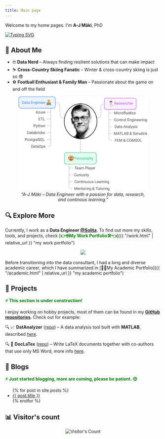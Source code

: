 ```yaml
---
title: Main page
---
```


<!-- Hi, I'm **A-J Mäki**—a curious mind with a passion for **data, sports, and lifelong learning**.  -->

Welcome to my home pages. I'm **A-J Mäki**, PhD
<!-- 
[![Typing SVG](https://readme-typing-svg.herokuapp.com?font=Fira+Code&weight=200&duration=2000&pause=500&multiline=true&width=270&height=80&lines=%E2%80%A2+Data+Engineer+%F0%9F%91%A8%E2%80%8D%F0%9F%92%BB;%E2%80%A2+Lifelong+Researcher+%F0%9F%91%A8%E2%80%8D%F0%9F%94%AC;%E2%80%A2+Data+Nerd+%F0%9F%A4%93)](https://git.io/typing-svg) 
-->

<div align="left">
  <a href="https://git.io/typing-svg">
    <img src="https://readme-typing-svg.herokuapp.com?font=Fira+Code&weight=200&duration=2000&pause=500&multiline=true&width=270&height=80&lines=%E2%80%A2+Data+Engineer+%F0%9F%91%A8%E2%80%8D%F0%9F%92%BB;%E2%80%A2+Lifelong+Researcher+%F0%9F%91%A8%E2%80%8D%F0%9F%94%AC;%E2%80%A2+Data+Nerd+%F0%9F%A4%93" alt="Typing SVG" />
  </a>
</div>

## 🚀 **About Me**  

- 🤓 **Data Nerd** – Always finding resilient solutions that can make impact   
- ⛷️ **Cross-Country Skiing Fanatic** – Winter & cross-country skiing is just so 😎  
- ⚽ **Football Enthusiast & Family Man** – Passionate about the game on and off the field  

<figure>
  <img src="/pics/ajm_profile.png" alt="my profile"/>
  <figcaption style="display: block; text-align: center; font-style: italic;">"A-J Mäki – Data Engineer with a passion for data, research, and continous learning."</figcaption>
</figure>


## 🔍 **Explore More**  
Currently, I work as a **Data Engineer [@Solita](https://www.solita.fi/)**. 
To find out more my skills, tools, and projects, check [<span style="color:green">**👉🤓My Work Portfolio🛠️👈**</span>]({{ "/work.html" | relative_url }} "my work portfolio")

<p align="center">
  <img src="https://skillicons.dev/icons?i=azure,postgres,python,powershell,bash" />
</p>

Before transitioning into the data consultant, I had a long and diverse academic career, which I have summarized in 
[👨‍🔬My Academic Portfolio]({{ "/academic.html" | relative_url }} "my academic portfolio")


## 📂 Projects
<span style="color:green"><strong>⚡ This section is under construction!</strong></span>  

I enjoy working on hobby projects, most of them can be found in my **[GitHub repositories](https://github.com/AnaHill?tab=repositories)**. Check out for example:  

🔍 📈 **DatAnalyzer** ([repo](https://github.com/AnaHill/DatAnalyzer "DatAnalyzer")) – A data analysis tool built with **MATLAB**, described [here](academic.html#DatAnalyzer).

🔍 📝 **DocLaTex** ([repo](https://github.com/AnaHill/Write-LaTeX-documents-using-Word)) – Write LaTeX documents together with co-authors that use only MS Word, more info [here](academic.html#DocLaTex).

## 📝 <span id="blogs"> Blogs </span>

<span style="color:green"><strong>⚡ Just started blogging, more are coming, please be patient. 😊 </strong></span>  

<ul>
  {% for post in site.posts %}
    <li>
      <a href="{{ post.url }}">{{ post.title }}</a>
    </li>
  {% endfor %}
</ul>

## 📊 **Visitor's count**
<div align="center">   
  <img src="https://profile-counter.glitch.me/AnaHill/count.svg" alt="Visitor's Count" />
</div>
